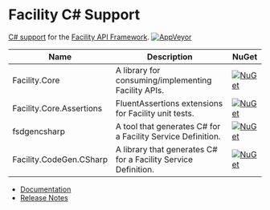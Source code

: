 # Facility C# Support

[C# support](https://facilityapi.github.io/generate/csharp) for the [Facility API Framework](https://facilityapi.github.io/).
[![AppVeyor](https://img.shields.io/appveyor/ci/ejball/facilitycsharp.svg)](https://ci.appveyor.com/project/ejball/facilitycsharp)

Name | Description | NuGet
--- | --- | ---
Facility.Core | A library for consuming/implementing Facility APIs. | [![NuGet](https://img.shields.io/nuget/v/Facility.Core.svg)](https://www.nuget.org/packages/Facility.Core)
Facility.Core.Assertions | FluentAssertions extensions for Facility unit tests. | [![NuGet](https://img.shields.io/nuget/v/Facility.Core.Assertions.svg)](https://www.nuget.org/packages/Facility.Core.Assertions)
fsdgencsharp | A tool that generates C# for a Facility Service Definition. | [![NuGet](https://img.shields.io/nuget/v/fsdgencsharp.svg)](https://www.nuget.org/packages/fsdgencsharp)
Facility.CodeGen.CSharp | A library that generates C# for a Facility Service Definition. | [![NuGet](https://img.shields.io/nuget/v/Facility.CodeGen.CSharp.svg)](https://www.nuget.org/packages/Facility.CodeGen.CSharp)

* [Documentation](https://facilityapi.github.io/)
* [Release Notes](ReleaseNotes.md)
